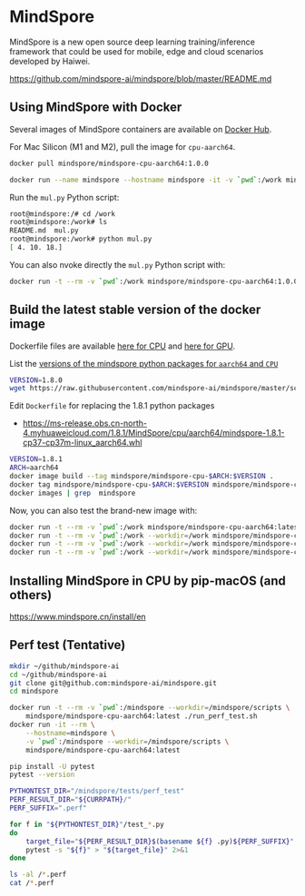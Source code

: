 # MindSpore

MindSpore is a new open source deep learning training/inference framework that could be used for mobile, edge and cloud scenarios developed by Haiwei.

https://github.com/mindspore-ai/mindspore/blob/master/README.md

## Using MindSpore with Docker

Several images of MindSpore containers are available on [Docker Hub](https://hub.docker.com/search?q=mindspore).

For Mac Silicon (M1 and M2), pull the image for `cpu-aarch64`.

```bash
docker pull mindspore/mindspore-cpu-aarch64:1.0.0
```

```bash
docker run --name mindspore --hostname mindspore -it -v `pwd`:/work mindspore/mindspore-cpu-aarch64:1.0.0 /bin/bash
```

Run the `mul.py` Python script:
```bash
root@mindspore:/# cd /work
root@mindspore:/work# ls
README.md  mul.py
root@mindspore:/work# python mul.py
[ 4. 10. 18.]
```


You can also nvoke directly the `mul.py` Python script with:
```bash
docker run -t --rm -v `pwd`:/work mindspore/mindspore-cpu-aarch64:1.0.0 python /work/mul.py
```

## Build the latest stable version of the docker image

Dockerfile files are available [here for CPU](https://github.com/mindspore-ai/mindspore/tree/master/scripts/docker/mindspore-cpu) and [here for GPU](https://github.com/mindspore-ai/mindspore/tree/master/scripts/docker/mindspore-gpu).

List the [versions of the mindspore python packages for `aarch64` and `CPU`](https://www.mindspore.cn/install/en)

```bash
VERSION=1.8.0
wget https://raw.githubusercontent.com/mindspore-ai/mindspore/master/scripts/docker/mindspore-cpu/$VERSION/Dockerfile
```

Edit `Dockerfile` for replacing the 1.8.1 python packages
* https://ms-release.obs.cn-north-4.myhuaweicloud.com/1.8.1/MindSpore/cpu/aarch64/mindspore-1.8.1-cp37-cp37m-linux_aarch64.whl


```bash
VERSION=1.8.1
ARCH=aarch64
docker image build --tag mindspore/mindspore-cpu-$ARCH:$VERSION .
docker tag mindspore/mindspore-cpu-$ARCH:$VERSION mindspore/mindspore-cpu-$ARCH:latest
docker images | grep  mindspore
```

Now, you can also test the brand-new image with:
```bash
docker run -t --rm -v `pwd`:/work mindspore/mindspore-cpu-aarch64:latest pip show mindspore mindinsight
docker run -t --rm -v `pwd`:/work --workdir=/work mindspore/mindspore-cpu-aarch64:latest python mul.py
docker run -t --rm -v `pwd`:/work --workdir=/work mindspore/mindspore-cpu-aarch64:latest python tensor.py
docker run -t --rm -v `pwd`:/work --workdir=/work mindspore/mindspore-cpu-aarch64:latest python add.py
```


## Installing MindSpore in CPU by pip-macOS (and others)

https://www.mindspore.cn/install/en

## Perf test (Tentative)

```bash
mkdir ~/github/mindspore-ai
cd ~/github/mindspore-ai
git clone git@github.com:mindspore-ai/mindspore.git
cd mindspore

docker run -t --rm -v `pwd`:/mindspore --workdir=/mindspore/scripts \
    mindspore/mindspore-cpu-aarch64:latest ./run_perf_test.sh
docker run -it --rm \
    --hostname=mindspore \
    -v `pwd`:/mindspore --workdir=/mindspore/scripts \
    mindspore/mindspore-cpu-aarch64:latest
```

```bash
pip install -U pytest
pytest --version

PYTHONTEST_DIR="/mindspore/tests/perf_test"
PERF_RESULT_DIR="${CURRPATH}/"
PERF_SUFFIX=".perf"

for f in "${PYTHONTEST_DIR}"/test_*.py
do
    target_file="${PERF_RESULT_DIR}$(basename ${f} .py)${PERF_SUFFIX}"
    pytest -s "${f}" > "${target_file}" 2>&1
done

ls -al /*.perf
cat /*.perf
```
